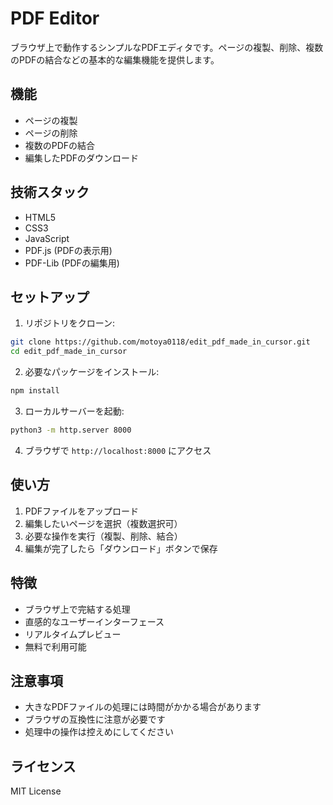 # PDF Editor

ブラウザ上で動作するシンプルなPDFエディタです。ページの複製、削除、複数のPDFの結合などの基本的な編集機能を提供します。

## 機能

- ページの複製
- ページの削除
- 複数のPDFの結合
- 編集したPDFのダウンロード

## 技術スタック

- HTML5
- CSS3
- JavaScript
- PDF.js (PDFの表示用)
- PDF-Lib (PDFの編集用)

## セットアップ

1. リポジトリをクローン:
```bash
git clone https://github.com/motoya0118/edit_pdf_made_in_cursor.git
cd edit_pdf_made_in_cursor
```

2. 必要なパッケージをインストール:
```bash
npm install
```

3. ローカルサーバーを起動:
```bash
python3 -m http.server 8000
```

4. ブラウザで `http://localhost:8000` にアクセス

## 使い方

1. PDFファイルをアップロード
2. 編集したいページを選択（複数選択可）
3. 必要な操作を実行（複製、削除、結合）
4. 編集が完了したら「ダウンロード」ボタンで保存

## 特徴

- ブラウザ上で完結する処理
- 直感的なユーザーインターフェース
- リアルタイムプレビュー
- 無料で利用可能

## 注意事項

- 大きなPDFファイルの処理には時間がかかる場合があります
- ブラウザの互換性に注意が必要です
- 処理中の操作は控えめにしてください

## ライセンス

MIT License 